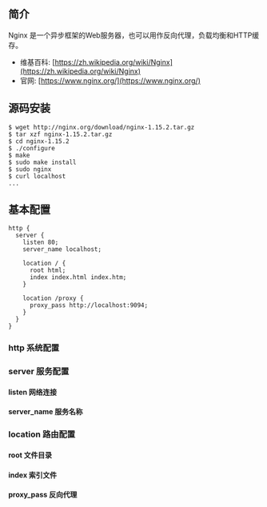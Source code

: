 ## 简介
Nginx 是一个异步框架的Web服务器，也可以用作反向代理，负载均衡和HTTP缓存。

- 维基百科: [https://zh.wikipedia.org/wiki/Nginx](https://zh.wikipedia.org/wiki/Nginx)
- 官网: [https://www.nginx.org/](https://www.nginx.org/)

## 源码安装
```
$ wget http://nginx.org/download/nginx-1.15.2.tar.gz
$ tar xzf nginx-1.15.2.tar.gz
$ cd nginx-1.15.2
$ ./configure
$ make
$ sudo make install
$ sudo nginx
$ curl localhost
...
```
## 基本配置
```
http {
  server {
    listen 80;
    server_name localhost;

    location / {
      root html;
      index index.html index.htm;
    }

    location /proxy {
      proxy_pass http://localhost:9094;
    }
  }
}
```
### http 系统配置
### server 服务配置
#### listen 网络连接
#### server_name 服务名称
### location 路由配置

#### root 文件目录
#### index 索引文件
#### proxy_pass 反向代理
